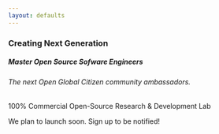 ```yaml
---
layout: defaults
---
```


### Creating Next Generation

##### Master Open Source Sofware Engineers

###### The _next_ Open Global Citizen community ambassadors. 

100% Commercial Open-Source Research & Development Lab

We plan to launch soon. Sign up to be notified!
